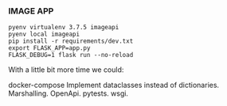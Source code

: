 ### IMAGE APP

```
pyenv virtualenv 3.7.5 imageapi
pyenv local imageapi
pip install -r requirements/dev.txt
export FLASK_APP=app.py
FLASK_DEBUG=1 flask run --no-reload
```

With a little bit more time we could:

docker-compose
Implement dataclasses instead of dictionaries.
Marshalling.
OpenApi.
pytests.
wsgi.
